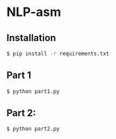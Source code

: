 # NLP-asm

## Installation

```bash
$ pip install -r requirements.txt
```

## Part 1

```bash
$ python part1.py
```

## Part 2: 

```bash
$ python part2.py
```